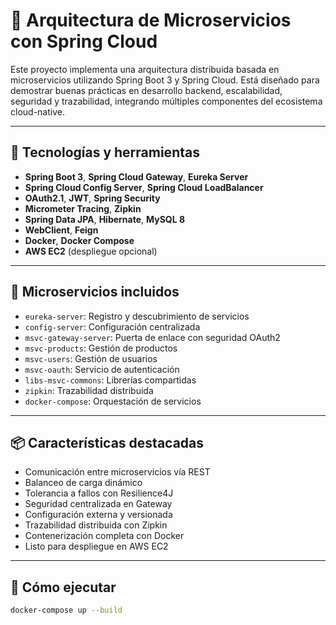 # 🧠 Arquitectura de Microservicios con Spring Cloud

Este proyecto implementa una arquitectura distribuida basada en microservicios utilizando Spring Boot 3 y Spring Cloud. Está diseñado para demostrar buenas prácticas en desarrollo backend, escalabilidad, seguridad y trazabilidad, integrando múltiples componentes del ecosistema cloud-native.

---

## 🚀 Tecnologías y herramientas

- **Spring Boot 3**, **Spring Cloud Gateway**, **Eureka Server**  
- **Spring Cloud Config Server**, **Spring Cloud LoadBalancer**  
- **OAuth2.1**, **JWT**, **Spring Security**  
- **Micrometer Tracing**, **Zipkin**  
- **Spring Data JPA**, **Hibernate**, **MySQL 8**  
- **WebClient**, **Feign**  
- **Docker**, **Docker Compose**  
- **AWS EC2** (despliegue opcional)

---

## 🧩 Microservicios incluidos

- `eureka-server`: Registro y descubrimiento de servicios  
- `config-server`: Configuración centralizada  
- `msvc-gateway-server`: Puerta de enlace con seguridad OAuth2  
- `msvc-products`: Gestión de productos  
- `msvc-users`: Gestión de usuarios  
- `msvc-oauth`: Servicio de autenticación  
- `libs-msvc-commons`: Librerías compartidas  
- `zipkin`: Trazabilidad distribuida  
- `docker-compose`: Orquestación de servicios

---

## 📦 Características destacadas

- Comunicación entre microservicios vía REST  
- Balanceo de carga dinámico  
- Tolerancia a fallos con Resilience4J  
- Seguridad centralizada en Gateway  
- Configuración externa y versionada  
- Trazabilidad distribuida con Zipkin  
- Contenerización completa con Docker  
- Listo para despliegue en AWS EC2

---

## 🧪 Cómo ejecutar

```bash
docker-compose up --build
